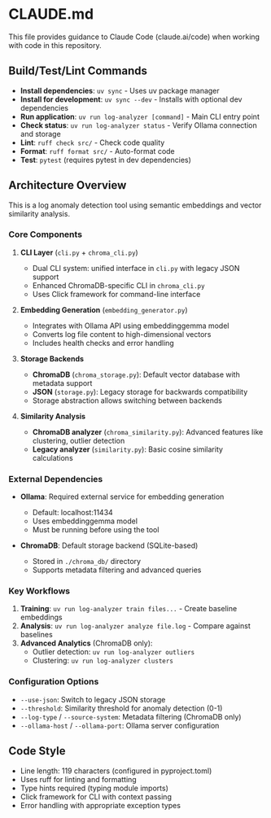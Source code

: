 # CLAUDE.md

This file provides guidance to Claude Code (claude.ai/code) when working with code in this repository.

## Build/Test/Lint Commands

- **Install dependencies**: `uv sync` - Uses uv package manager
- **Install for development**: `uv sync --dev` - Installs with optional dev dependencies  
- **Run application**: `uv run log-analyzer [command]` - Main CLI entry point
- **Check status**: `uv run log-analyzer status` - Verify Ollama connection and storage
- **Lint**: `ruff check src/` - Check code quality
- **Format**: `ruff format src/` - Auto-format code
- **Test**: `pytest` (requires pytest in dev dependencies)

## Architecture Overview

This is a log anomaly detection tool using semantic embeddings and vector similarity analysis.

### Core Components

1. **CLI Layer** (`cli.py` + `chroma_cli.py`)
   - Dual CLI system: unified interface in `cli.py` with legacy JSON support
   - Enhanced ChromaDB-specific CLI in `chroma_cli.py`
   - Uses Click framework for command-line interface

2. **Embedding Generation** (`embedding_generator.py`)
   - Integrates with Ollama API using embeddinggemma model
   - Converts log file content to high-dimensional vectors
   - Includes health checks and error handling

3. **Storage Backends**
   - **ChromaDB** (`chroma_storage.py`): Default vector database with metadata support
   - **JSON** (`storage.py`): Legacy storage for backwards compatibility
   - Storage abstraction allows switching between backends

4. **Similarity Analysis**
   - **ChromaDB analyzer** (`chroma_similarity.py`): Advanced features like clustering, outlier detection
   - **Legacy analyzer** (`similarity.py`): Basic cosine similarity calculations

### External Dependencies

- **Ollama**: Required external service for embedding generation
  - Default: localhost:11434
  - Uses embeddinggemma model
  - Must be running before using the tool

- **ChromaDB**: Default storage backend (SQLite-based)
  - Stored in `./chroma_db/` directory
  - Supports metadata filtering and advanced queries

### Key Workflows

1. **Training**: `uv run log-analyzer train files...` - Create baseline embeddings
2. **Analysis**: `uv run log-analyzer analyze file.log` - Compare against baselines  
3. **Advanced Analytics** (ChromaDB only):
   - Outlier detection: `uv run log-analyzer outliers`
   - Clustering: `uv run log-analyzer clusters`

### Configuration Options

- `--use-json`: Switch to legacy JSON storage
- `--threshold`: Similarity threshold for anomaly detection (0-1)
- `--log-type` / `--source-system`: Metadata filtering (ChromaDB only)
- `--ollama-host` / `--ollama-port`: Ollama server configuration

## Code Style

- Line length: 119 characters (configured in pyproject.toml)
- Uses ruff for linting and formatting
- Type hints required (typing module imports)
- Click framework for CLI with context passing
- Error handling with appropriate exception types
